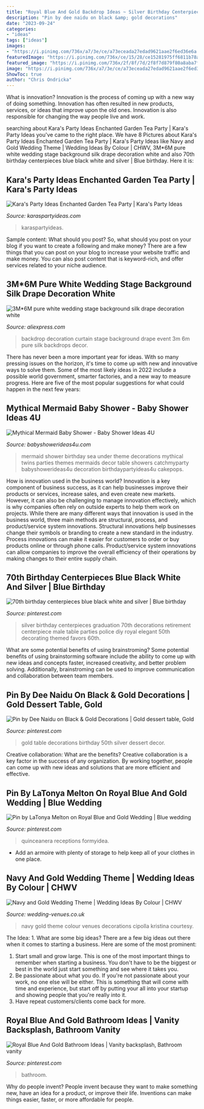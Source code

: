 ```yaml
---
title: "Royal Blue And Gold Backdrop Ideas ~ Silver Birthday Centerpieces Graduation 70th Decorations Retirement Centerpiece Male Table Parties Police Diy Royal Elegant 50th Decorating Themed Favors 60th"
description: "Pin by dee naidu on black &amp; gold decorations"
date: "2023-09-24"
categories:
- "ideas"
tags: ["ideas"]
images:
- "https://i.pinimg.com/736x/a7/3e/ce/a73eceada27edad9621aae2f6ed36e6a.jpg"
featuredImage: "https://i.pinimg.com/736x/ce/15/28/ce15281975ff6811b78ae29b4de4e0e4--th-birthday-diy-birthday-centerpieces.jpg"
featured_image: "https://i.pinimg.com/736x/2f/8f/7d/2f8f7d879f80a8aba7f0180a578ba809.jpg"
image: "https://i.pinimg.com/736x/a7/3e/ce/a73eceada27edad9621aae2f6ed36e6a.jpg"
ShowToc: true
author: "Chris Ondricka"
---
```



What is innovation?
Innovation is the process of coming up with a new way of doing something. Innovation has often resulted in new products, services, or ideas that improve upon the old ones. Innovation is also responsible for changing the way people live and work.

	

		
searching about Kara&#039;s Party Ideas Enchanted Garden Tea Party | Kara&#039;s Party Ideas you've came to the right place. We have 8 Pictures about Kara&#039;s Party Ideas Enchanted Garden Tea Party | Kara&#039;s Party Ideas like Navy and Gold Wedding Theme | Wedding Ideas By Colour | CHWV, 3M*6M pure white wedding stage background silk drape decoration white and also 70th birthday centerpieces blue black white and silver | Blue birthday. Here it is:
		
    
## Kara&#039;s Party Ideas Enchanted Garden Tea Party | Kara&#039;s Party Ideas

<img loading=lazy src="https://karaspartyideas.com/wp-content/uploads/2019/03/Enchanted-Garden-Tea-Party-via-Karas-Party-Ideas-KarasPartyIdeas.com8_-683x1024.jpeg" onerror="this.onerror=null;this.src='https://tse4.mm.bing.net/th?id=OIP.z8dFyv9twCI9mRomb7jWKAHaLG&amp;pid=15.1';" alt="Kara&#039;s Party Ideas Enchanted Garden Tea Party | Kara&#039;s Party Ideas">

_Source: karaspartyideas.com_

>karaspartyideas. 

	

Sample content: What should you post?
So, what should you post on your blog if you want to create a following and make money? 
There are a few things that you can post on your blog to increase your website traffic and make money. You can also post content that is keyword-rich, and offer services related to your niche audience.

    
## 3M*6M Pure White Wedding Stage Background Silk Drape Decoration White

<img loading=lazy src="https://ae01.alicdn.com/kf/HTB1dWBgPFXXXXcXXFXXq6xXFXXXO/3M-6M-pure-white-wedding-stage-background-silk-drape-decoration-white-wedding-backdrop-curtain-event-party.jpg" onerror="this.onerror=null;this.src='https://tse4.mm.bing.net/th?id=OIP.k94NAgRkN6tW5KzGt90h0gHaFd&amp;pid=15.1';" alt="3M*6M pure white wedding stage background silk drape decoration white">

_Source: aliexpress.com_

>backdrop decoration curtain stage background drape event 3m 6m pure silk backdrops decor. 

	

There has never been a more important year for ideas. With so many pressing issues on the horizon, it's time to come up with new and innovative ways to solve them. Some of the most likely ideas in 2022 include a possible world government, smarter factories, and a new way to measure progress. Here are five of the most popular suggestions for what could happen in the next few years:

    
## Mythical Mermaid Baby Shower - Baby Shower Ideas 4U

<img loading=lazy src="https://babyshowerideas4u.com/wp-content/uploads/2016/06/Mythical-Mermaid-Baby-Shower-Decor-600x797.jpg" onerror="this.onerror=null;this.src='https://tse1.mm.bing.net/th?id=OIP.FhH3Mru1gAqlFJEIUZtc2QHaJ1&amp;pid=15.1';" alt="Mythical Mermaid Baby Shower - Baby Shower Ideas 4U">

_Source: babyshowerideas4u.com_

>mermaid shower birthday sea under theme decorations mythical twins parties themes mermaids decor table showers catchmyparty babyshowerideas4u decoration birthdaypartyideas4u cakepops. 

	

How is innovation used in the business world?
Innovation is a key component of business success, as it can help businesses improve their products or services, increase sales, and even create new markets. However, it can also be challenging to manage innovation effectively, which is why companies often rely on outside experts to help them work on projects. 
While there are many different ways that innovation is used in the business world, three main methods are structural, process, and product/service system innovations. Structural innovations help businesses change their symbols or branding to create a new standard in the industry. Process innovations can make it easier for customers to order or buy products online or through phone calls. Product/service system innovations can allow companies to improve the overall efficiency of their operations by making changes to their entire supply chain.

    
## 70th Birthday Centerpieces Blue Black White And Silver | Blue Birthday

<img loading=lazy src="https://i.pinimg.com/736x/ce/15/28/ce15281975ff6811b78ae29b4de4e0e4--th-birthday-diy-birthday-centerpieces.jpg" onerror="this.onerror=null;this.src='https://tse2.mm.bing.net/th?id=OIP.01QCV9kAELCw3zwKVGFU9gHaJ3&amp;pid=15.1';" alt="70th birthday centerpieces blue black white and silver | Blue birthday">

_Source: pinterest.com_

>silver birthday centerpieces graduation 70th decorations retirement centerpiece male table parties police diy royal elegant 50th decorating themed favors 60th. 

	

What are some potential benefits of using brainstroming?
Some potential benefits of using brainstorming software include the ability to come up with new ideas and concepts faster, increased creativity, and better problem solving. Additionally, brainstroming can be used to improve communication and collaboration between team members.

    
## Pin By Dee Naidu On Black &amp; Gold Decorations | Gold Dessert Table, Gold

<img loading=lazy src="https://i.pinimg.com/736x/2f/8f/7d/2f8f7d879f80a8aba7f0180a578ba809.jpg" onerror="this.onerror=null;this.src='https://tse3.mm.bing.net/th?id=OIP.hb8Ar4McFuQoLt0_uDYfSQHaI_&amp;pid=15.1';" alt="Pin by Dee Naidu on Black &amp; Gold Decorations | Gold dessert table, Gold">

_Source: pinterest.com_

>gold table decorations birthday 50th silver dessert decor. 

	

Creative collaboration: What are the benefits?
Creative collaboration is a key factor in the success of any organization. By working together, people can come up with new ideas and solutions that are more efficient and effective.

    
## Pin By LaTonya Melton On Royal Blue And Gold Wedding | Blue Wedding

<img loading=lazy src="https://i.pinimg.com/736x/a7/3e/ce/a73eceada27edad9621aae2f6ed36e6a.jpg" onerror="this.onerror=null;this.src='https://tse4.mm.bing.net/th?id=OIP.E_Mktdvb5K_WDWjgG12YJwHaJ4&amp;pid=15.1';" alt="Pin by LaTonya Melton on Royal Blue and Gold Wedding | Blue wedding">

_Source: pinterest.com_

>quinceanera receptions formyidea. 

	

- Add an armoire with plenty of storage to help keep all of your clothes in one place.

    
## Navy And Gold Wedding Theme | Wedding Ideas By Colour | CHWV

<img loading=lazy src="https://www.wedding-venues.co.uk/sites/default/files/navy-and-gold-wedding-theme-KristinaCipolla.jpg" onerror="this.onerror=null;this.src='https://tse2.mm.bing.net/th?id=OIP.7hyaq-dFj40qzQMIEELgRgHaLI&amp;pid=15.1';" alt="Navy and Gold Wedding Theme | Wedding Ideas By Colour | CHWV">

_Source: wedding-venues.co.uk_

>navy gold theme colour venues decorations cipolla kristina courtesy. 

	

The Idea: 1. What are some big ideas?
There are a few big ideas out there when it comes to starting a business. Here are some of the most prominent:
1. Start small and grow large. This is one of the most important things to remember when starting a business. You don't have to be the biggest or best in the world just start something and see where it takes you.
2. Be passionate about what you do. If you're not passionate about your work, no one else will be either. This is something that will come with time and experience, but start off by putting your all into your startup and showing people that you're really into it.
3. Have repeat customers/clients come back for more.

    
## Royal Blue And Gold Bathroom Ideas | Vanity Backsplash, Bathroom Vanity

<img loading=lazy src="https://i.pinimg.com/736x/61/64/c2/6164c27081359f080a3754c0a4bece88.jpg" onerror="this.onerror=null;this.src='https://tse1.mm.bing.net/th?id=OIP.KciDnb5PzHn6Zl_ljG6O8QHaLH&amp;pid=15.1';" alt="Royal Blue And Gold Bathroom Ideas | Vanity backsplash, Bathroom vanity">

_Source: pinterest.com_

>bathroom. 

	

Why do people invent?
People invent because they want to make something new, have an idea for a product, or improve their life. Inventions can make things easier, faster, or more affordable for people.

